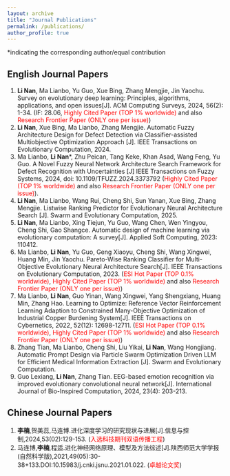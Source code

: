 ```yaml
---
layout: archive
title: "Journal Publications"
permalink: /publications/
author_profile: true
---
```

*indicating the corresponding author/equal contribution

## English Journal Papers
1. **Li Nan**, Ma Lianbo, Yu Guo, Xue Bing, Zhang Mengjie, Jin Yaochu. Survey on evolutionary deep learning: Principles, algorithms, applications, and open issues[J]. ACM Computing Surveys, 2024, 56(2): 1-34. (IF: 28.06, <span style="color:red">Highly Cited Paper (TOP 1% worldwide)</span> and also <span style="color:red">Research Frontier Paper (ONLY one per issue)</span>)
2. **Li Nan**, Xue Bing, Ma Lianbo, Zhang Mengjie. Automatic Fuzzy Architecture Design for Defect Detection via Classifier-assisted Multiobjective Optimization Approach [J]. IEEE Transactions on Evolutionary Computation, 2024.
3. Ma Lianbo, **Li Nan***, Zhu Peican, Tang Keke, Khan Asad, Wang Feng, Yu Guo. A Novel Fuzzy Neural Network Architecture Search Framework for Defect Recognition with Uncertainties [J] IEEE Transactions on Fuzzy Systems, 2024, doi: 10.1109/TFUZZ.2024.3373792 (<span style="color:red">Highly Cited Paper (TOP 1% worldwide)</span> and also <span style="color:red">Research Frontier Paper (ONLY one per issue)</span>).
4. **Li Nan**, Ma Lianbo, Wang Rui, Cheng Shi, Sun Yanan, Xue Bing, Zhang Mengjie. Listwise Ranking Predictor for Evolutionary Neural Architecture Search [J]. Swarm and Evolutionary Computation, 2025.
5. **Li Nan**, Ma Lianbo, Xing Tiejun, Yu Guo, Wang Chen, Wen Yingyou, Cheng Shi, Gao Shangce. Automatic design of machine learning via evolutionary computation: A survey[J]. Applied Soft Computing, 2023: 110412.
6. Ma Lianbo, **Li Nan**, Yu Guo, Geng Xiaoyu, Cheng Shi, Wang Xingwei, Huang Min, Jin Yaochu. Pareto-Wise Ranking Classifier for Multi-Objective Evolutionary Neural Architecture Search[J]. IEEE Transactions on Evolutionary Computation, 2023. (<span style="color:red">ESI Hot Paper (TOP 0.1% worldwide)</span>, <span style="color:red">Highly Cited Paper (TOP 1% worldwide)</span> and also <span style="color:red">Research Frontier Paper (ONLY one per issue)</span>)
7. Ma Lianbo, **Li Nan**, Guo Yinan, Wang Xingwei, Yang Shengxiang, Huang Min, Zhang Hao. Learning to Optimize: Reference Vector Reinforcement Learning Adaption to Constrained Many-Objective Optimization of Industrial Copper Burdening System[J]. IEEE Transactions on Cybernetics, 2022, 52(12): 12698-12711. (<span style="color:red">ESI Hot Paper (TOP 0.1% worldwide)</span>, <span style="color:red">Highly Cited Paper (TOP 1% worldwide)</span> and also <span style="color:red">Research Frontier Paper (ONLY one per issue)</span>)
8. Zhang Tian, Ma Lianbo, Cheng Shi, Liu Yikai, **Li Nan**, Wang Hongjiang. Automatic Prompt Design via Particle Swarm Optimization Driven LLM for Efficient Medical Information Extraction [J]. Swarm and Evolutionary Computation. 
9. Guo Lexiang, **Li Nan**, Zhang Tian. EEG-based emotion recognition via improved evolutionary convolutional neural network[J]. International Journal of Bio-Inspired Computation, 2024, 23(4): 203-213. 

## Chinese Journal Papers
1. **李楠**,贺美蕊,马连博.进化深度学习的研究现状与进展[J].信息与控制,2024,53(02):129-153. (<span style="color:red">入选科技期刊双语传播工程</span>)
2. 马连博,**李楠**,程适.进化神经网络原理、模型及方法综述[J].陕西师范大学学报(自然科学版),2021,49(05):30-38+133.DOI:10.15983/j.cnki.jsnu.2021.01.022. (<span style="color:red">卓越论文奖</span>)
